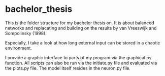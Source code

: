# bachelor_thesis
This is the folder structure for my bachelor thesis on. It is about balanced networks and replacating and building on the results by van Vreeswijk and Sompolinsky (1998).

Especially, I take a look at how long external input can be stored in a chaotic environment.

I provide a graphic interface to parts of my program via the graphical.py function.
All scripts can also be run via the initiate.py file and evaluated via the plots.py file.
The model itself resides in the neuron.py file.

